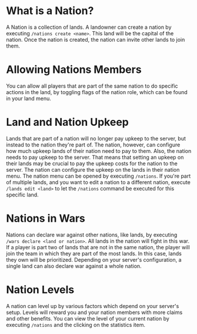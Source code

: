 # What is a Nation?
A Nation is a collection of lands. A landowner can create a nation by executing `/nations create <name>`. This land will be the capital of the nation. Once the nation is created, the nation can invite other lands to join them.

# Allowing Nations Members
You can allow all players that are part of the same nation to do specific actions in the land, by toggling flags of the nation role, which can be found in your land menu.

# Land and Nation Upkeep
Lands that are part of a nation will no longer pay upkeep to the server, but instead to the nation they're part of. The nation, however, can configure how much upkeep lands of their nation need to pay to them. Also, the nation needs to pay upkeep to the server. That means that setting an upkeep on their lands may be crucial to pay the upkeep costs for the nation to the server. The nation can configure the upkeep on the lands in their nation menu. The nation menu can be opened by executing `/nations`. If you're part of multiple lands, and you want to edit a nation to a different nation, execute `/lands edit <land>` to let the `/nations` command be executed for this specific land.

# Nations in Wars
Nations can declare war against other nations, like lands, by executing `/wars declare <land or nation>`. All lands in the nation will fight in this war. If a player is part two of lands that are not in the same nation, the player will join the team in which they are part of the most lands. In this case, lands they own will be prioritized. Depending on your server's configuration, a single land can also declare war against a whole nation.

# Nation Levels
A nation can level up by various factors which depend on your server's setup. Levels will reward you and your nation members with more claims and other benefits. You can view the level of your current nation by executing `/nations` and the clicking on the statistics item.